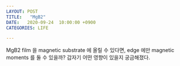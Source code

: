```yaml
---
LAYOUT: POST
TITLE:   "MgB2"
DATE:   2020-09-24  10:00:00 +0900
CATEGORIES: LIFE

---
```






MgB2 film 을 magnetic substrate 에 올릴 수 있다면, edge 에만 magnetic moments 를 둘 수 있을까?
갑자기 어떤 영향이 있을지 궁금해졌다. 


